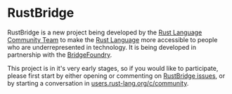 # RustBridge

RustBridge is a new project being developed by the [Rust Language Community Team](https://github.com/rust-community)
to make the [Rust Language](https://www.rust-lang.org) more accessible to people who are underrepresented in technology.
It is being developed in partnership with the [BridgeFoundry](http://bridgefoundry.org/).

This project is in it's very early stages, so if you would like to participate, please first start by either opening
or commenting on [RustBridge issues](https://github.com/rust-community/rustbridge/issues), or by starting a conversation
in [users.rust-lang.org/c/community](https://users.rust-lang.org/c/community).
